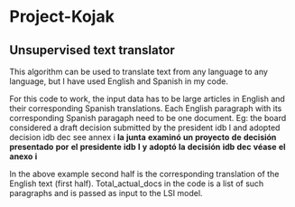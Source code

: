 # Project-Kojak
## Unsupervised text translator

This algorithm can be used to translate text from any language to any language, but I have used English and Spanish in my code. 

For this code to work, the input data has to be large articles in English and their corresponding Spanish translations. Each English paragraph with its corresponding Spanish paragaph need to be one document.
Eg: the board considered a draft decision submitted by the president idb l and adopted decision idb dec see annex i __la__ __junta__ __examinó__ __un__ __proyecto__ __de__ __decisión__ __presentado__ __por__ __el__ __presidente__ __idb__ __l__ __y__ __adoptó__ __la__ __decisión__ __idb__ __dec__ __véase__ __el__ __anexo__ __i__

In the above example second half is the corresponding translation of the English text (first half). Total_actual_docs in the code is a list of such paragraphs and is passed as input to the LSI model.
